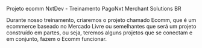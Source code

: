 

Projeto ecomm NxtDev - Treinamento PagoNxt Merchant Solutions BR

Durante nosso treinamento, criaremos o projeto chamado Ecomm, que é um ecommerce baseado no Mercado Livre ou semelhantes que será um projeto construído em partes, ou seja, teremos alguns projetos que se conectam e em conjunto, fazem o Ecomm funcionar.
